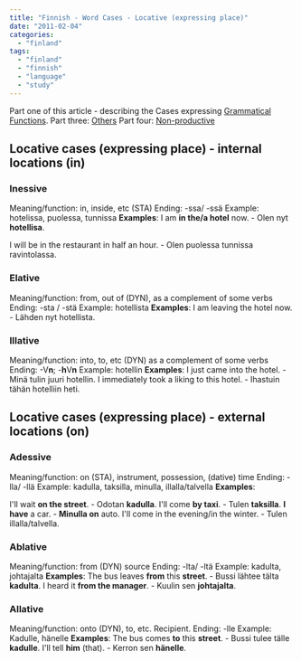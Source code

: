 ```yaml
---
title: "Finnish - Word Cases - Locative (expressing place)"
date: "2011-02-04"
categories: 
  - "finland"
tags: 
  - "finland"
  - "finnish"
  - "language"
  - "study"
---
```


Part one of this article - describing the Cases expressing [Grammatical Functions](http://guldmyr.com/blog/finnish-word-cases-grammatical-function "grammatical functions"). Part three: [Others](../finnish-word-cases-others "others") Part four: [Non-productive](../finnish-word-cases-non-productive-cases "non-productive")

## Locative cases (expressing place) - internal locations (in)

### Inessive

Meaning/function: in, inside, etc (STA) Ending: -ssa/ -ssä Example: hotelissa, puolessa, tunnissa **Examples**: I am **in the/a hotel** now. - Olen nyt **hotellisa**.

I will be in the restaurant in half an hour. - Olen puolessa tunnissa ravintolassa.

### Elative

Meaning/function: from, out of (DYN), as a complement of some verbs Ending: -sta / -stä Example: hotellista **Examples**: I am leaving the hotel now. - Lähden nyt hotellista.

### Illative

Meaning/function: into, to, etc (DYN) as a complement of some verbs Ending: -V**n**; -**h**V**n** Example: hotellin **Examples**: I just came into the hotel. - Minä tulin juuri hotellin. I immediately took a liking to this hotel. - Ihastuin tähän hotelliin heti.

## Locative cases (expressing place) - external locations (on)

### Adessive

Meaning/function: on (STA), instrument, possession, (dative) time Ending: -lla/ -llä Example: kadulla, taksilla, minulla, illalla/talvella **Examples**:

I'll wait **on the street**. - Odotan **kadulla**. I'll come **by taxi**. - Tulen **taksilla**. **I have** a car. - **Minulla on** auto. I'll come in the evening/in the winter. - Tulen illalla/talvella.

### Ablative

Meaning/function: from (DYN) source Ending: -lta/ -ltä Example: kadulta, johtajalta **Examples**: The bus leaves **from** this **street**. - Bussi lähtee tälta **kadulta**. I heard it **from the manager**. - Kuulin sen **johtajalta**.

### Allative

Meaning/function: onto (DYN), to, etc. Recipient. Ending: -lle Example: Kadulle, hänelle **Examples**: The bus comes **to** this **street**. - Bussi tulee tälle **kadulle**. I'll tell **him** (that). - Kerron sen **hänelle**.
